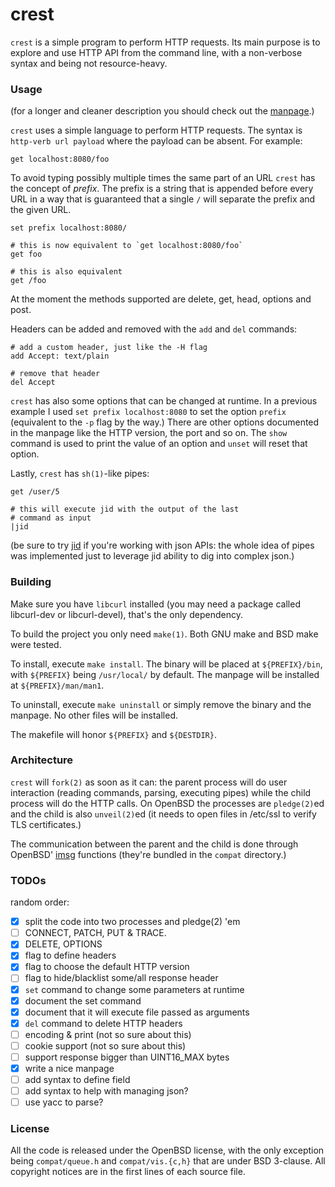 # crest

`crest` is a simple program to perform HTTP requests.  Its main purpose
is to explore and use HTTP API from the command line, with a non-verbose
syntax and being not resource-heavy.

### Usage

(for a longer and cleaner description you should check out the
[manpage][manpage].)

`crest` uses a simple language to perform HTTP requests.  The syntax is
`http-verb url payload` where the payload can be absent.  For example:

	get localhost:8080/foo

To avoid typing possibly multiple times the same part of an URL `crest`
has the concept of *prefix*.  The prefix is a string that is appended
before every URL in a way that is guaranteed that a single `/` will
separate the prefix and the given URL.

	set prefix localhost:8080/
	
	# this is now equivalent to `get localhost:8080/foo`
	get foo
	
	# this is also equivalent
	get /foo

At the moment the methods supported are delete, get, head, options
and post.

Headers can be added and removed with the `add` and `del` commands:

	# add a custom header, just like the -H flag
	add Accept: text/plain
	
	# remove that header
	del Accept

`crest` has also some options that can be changed at runtime.  In a
previous example I used `set prefix localhost:8080` to set the option
`prefix` (equivalent to the `-p` flag by the way.)  There are other
options documented in the manpage like the HTTP version, the port and
so on.  The `show` command is used to print the value of an option and
`unset` will reset that option.

Lastly, `crest` has `sh(1)`-like pipes:

	get /user/5
	
	# this will execute jid with the output of the last
	# command as input
	|jid

(be sure to try [jid][jid] if you're working with json APIs: the whole
idea of pipes was implemented just to leverage jid ability to dig into
complex json.)

### Building

Make sure you have `libcurl` installed (you may need a package called
libcurl-dev or libcurl-devel), that's the only dependency.

To build the project you only need `make(1)`.  Both GNU make and BSD
make were tested.

To install, execute `make install`.  The binary will be placed at
`${PREFIX}/bin`, with `${PREFIX}` being `/usr/local/` by default.
The manpage will be installed at `${PREFIX}/man/man1`.

To uninstall, execute `make uninstall` or simply remove the binary and
the manpage.  No other files will be installed.

The makefile will honor `${PREFIX}` and `${DESTDIR}`.

### Architecture

`crest` will `fork(2)` as soon as it can: the parent process will do
user interaction (reading commands, parsing, executing pipes) while the
child process will do the HTTP calls.  On OpenBSD the processes are
`pledge(2)`ed and the child is also `unveil(2)`ed (it needs to open
files in /etc/ssl to verify TLS certificates.)

The communication between the parent and the child is done through
OpenBSD' [imsg][imsg] functions (they're bundled in the `compat`
directory.)

### TODOs

random order:

 - [x] split the code into two processes and pledge(2) 'em
 - [ ] CONNECT, PATCH, PUT & TRACE.
 - [x] DELETE, OPTIONS
 - [x] flag to define headers
 - [x] flag to choose the default HTTP version
 - [ ] flag to hide/blacklist some/all response header
 - [x] `set` command to change some parameters at runtime
 - [x] document the set command
 - [x] document that it will execute file passed as arguments
 - [x] `del` command to delete HTTP headers
 - [ ] encoding & print (not so sure about this)
 - [ ] cookie support (not so sure about this)
 - [ ] support response bigger than UINT16_MAX bytes
 - [x] write a nice manpage
 - [ ] add syntax to define field
 - [ ] add syntax to help with managing json?
 - [ ] use yacc to parse?

### License

All the code is released under the OpenBSD license, with the only
exception being `compat/queue.h` and `compat/vis.{c,h}` that are under
BSD 3-clause.  All copyright notices are in the first lines of each
source file.

[imsg]: http://man.openbsd.org/imsg_init
[jid]: https://github.com/simeji/jid
[manpage]: crest.1.md

